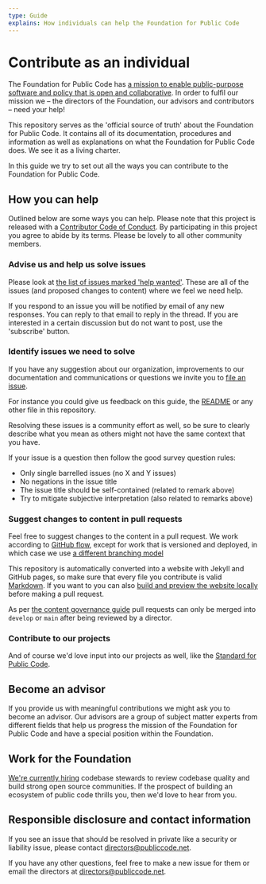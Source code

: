 ```yaml
---
type: Guide
explains: How individuals can help the Foundation for Public Code
---
```


# Contribute as an individual

The Foundation for Public Code has [a mission to enable public-purpose software and policy that is open and collaborative](../organization/mission.md). In order to fulfil our mission we – the directors of the Foundation, our advisors and contributors – need your help!

This repository serves as the 'official source of truth' about the Foundation for Public Code. It contains all of its documentation, procedures and information as well as explanations on what the Foundation for Public Code does. We see it as a living charter.

In this guide we try to set out all the ways you can contribute to the Foundation for Public Code.

## How you can help

Outlined below are some ways you can help. Please note that this project is released with a [Contributor Code of Conduct](../CODE_OF_CONDUCT.md). By participating in this project you agree to abide by its terms. Please be lovely to all other community members.

### Advise us and help us solve issues

Please look at [the list of issues marked 'help wanted'](https://github.com/publiccodenet/about/labels/help%20wanted). These are all of the issues (and proposed changes to content) where we feel we need help.

If you respond to an issue you will be notified by email of any new responses. You can reply to that email to reply in the thread. If you are interested in a certain discussion but do not want to post, use the 'subscribe' button.

### Identify issues we need to solve

If you have any suggestion about our organization, improvements to our documentation and communications or questions we invite you to [file an issue](https://github.com/publiccodenet/about/issues/new).

For instance you could give us feedback on this guide, the [README](../README.md) or any other file in this repository.

Resolving these issues is a community effort as well, so be sure to clearly describe what you mean as others might not have the same context that you have.

If your issue is a question then follow the good survey question rules:

* Only single barrelled issues (no X and Y issues)
* No negations in the issue title
* The issue title should be self-contained (related to remark above)
* Try to mitigate subjective interpretation (also related to remarks above)

### Suggest changes to content in pull requests

Feel free to suggest changes to the content in a pull request. We work according to [GitHub flow](https://docs.github.com/en/get-started/quickstart/github-flow), except for work that is versioned and deployed, in which case we use [a different branching model](https://nvie.com/posts/a-successful-git-branching-model/) 

This repository is automatically converted into a website with Jekyll and GitHub pages, so make sure that every file you contribute is valid [Markdown](https://guides.github.com/features/mastering-markdown/). If you want to you can also [build and preview the website locally](../README.md) before making a pull request.

As per [the content governance guide](../GOVERNANCE.md) pull requests can only be merged into `develop` or `main` after being reviewed by a director.

### Contribute to our projects

And of course we'd love input into our projects as well, like the [Standard for Public Code](https://standard.publiccode.net/).

## Become an advisor

If you provide us with meaningful contributions we might ask you to become an advisor. Our advisors are a group of subject matter experts from different fields that help us progress the mission of the Foundation for Public Code and have a special position within the Foundation.

## Work for the Foundation

[We're currently hiring](https://publiccode.net/careers) codebase stewards to review codebase quality and build strong open source communities. If the prospect of building an ecosystem of public code thrills you, then we'd love to hear from you.

## Responsible disclosure and contact information

If you see an issue that should be resolved in private like a security or liability issue, please contact directors@publiccode.net.

If you have any other questions, feel free to make a new issue for them or email the directors at directors@publiccode.net.
